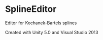 # SplineEditor

Editor for Kochanek-Bartels splines

Created with Unity 5.0 and Visual Studio 2013



